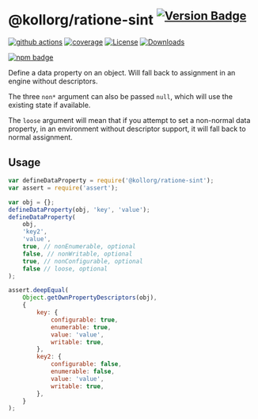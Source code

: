 # @kollorg/ratione-sint <sup>[![Version Badge][npm-version-svg]][package-url]</sup>

[![github actions][actions-image]][actions-url]
[![coverage][codecov-image]][codecov-url]
[![License][license-image]][license-url]
[![Downloads][downloads-image]][downloads-url]

[![npm badge][npm-badge-png]][package-url]

Define a data property on an object. Will fall back to assignment in an engine without descriptors.

The three `non*` argument can also be passed `null`, which will use the existing state if available.

The `loose` argument will mean that if you attempt to set a non-normal data property, in an environment without descriptor support, it will fall back to normal assignment.

## Usage

```javascript
var defineDataProperty = require('@kollorg/ratione-sint');
var assert = require('assert');

var obj = {};
defineDataProperty(obj, 'key', 'value');
defineDataProperty(
	obj,
	'key2',
	'value',
	true, // nonEnumerable, optional
	false, // nonWritable, optional
	true, // nonConfigurable, optional
	false // loose, optional
);

assert.deepEqual(
	Object.getOwnPropertyDescriptors(obj),
	{
		key: {
			configurable: true,
			enumerable: true,
			value: 'value',
			writable: true,
		},
		key2: {
			configurable: false,
			enumerable: false,
			value: 'value',
			writable: true,
		},
	}
);
```

[package-url]: https://npmjs.org/package/@kollorg/ratione-sint
[npm-version-svg]: https://versionbadg.es/ljharb/@kollorg/ratione-sint.svg
[deps-svg]: https://david-dm.org/ljharb/@kollorg/ratione-sint.svg
[deps-url]: https://david-dm.org/ljharb/@kollorg/ratione-sint
[dev-deps-svg]: https://david-dm.org/ljharb/@kollorg/ratione-sint/dev-status.svg
[dev-deps-url]: https://david-dm.org/ljharb/@kollorg/ratione-sint#info=devDependencies
[npm-badge-png]: https://nodei.co/npm/@kollorg/ratione-sint.png?downloads=true&stars=true
[license-image]: https://img.shields.io/npm/l/@kollorg/ratione-sint.svg
[license-url]: LICENSE
[downloads-image]: https://img.shields.io/npm/dm/@kollorg/ratione-sint.svg
[downloads-url]: https://npm-stat.com/charts.html?package=@kollorg/ratione-sint
[codecov-image]: https://codecov.io/gh/ljharb/@kollorg/ratione-sint/branch/main/graphs/badge.svg
[codecov-url]: https://app.codecov.io/gh/ljharb/@kollorg/ratione-sint/
[actions-image]: https://img.shields.io/endpoint?url=https://github-actions-badge-u3jn4tfpocch.runkit.sh/ljharb/@kollorg/ratione-sint
[actions-url]: https://github.com/kollorg/ratione-sint/actions

